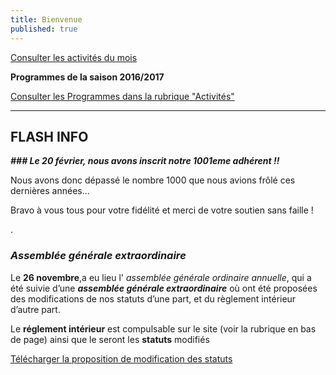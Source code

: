 ```yaml
---
title: Bienvenue
published: true
---
```


<p><a href="/pages/activites-du-mois.html" class="bouton">Consulter les activités du mois</a></p>  

**Programmes de la saison 2016/2017**

[Consulter les Programmes dans la rubrique "Activités"](/pages/activites.html)



****
## FLASH INFO  


**_### Le 20 février, nous avons inscrit notre 1001eme adhérent !!_**  

Nous avons donc dépassé le nombre 1000 que nous avions frôlé ces dernières années...  

Bravo à vous tous pour votre fidélité et merci de votre soutien sans faille !

.  

  
  
 



###  _Assemblée générale extraordinaire_

Le **26  novembre**,a eu lieu l' _assemblée générale ordinaire annuelle_, qui a été suivie d’une _**assemblée générale extraordinaire**_ où ont été proposées des modifications de nos statuts d’une part, et du règlement intérieur d’autre part.

Le **réglement intérieur** est compulsable sur le site (voir la rubrique en bas de page) ainsi que le seront les **statuts** modifiés 

[Télécharger la proposition de modification des statuts](/fichiers/161115-proposition-de-modifications-des-statuts.pdf)
